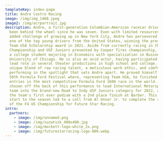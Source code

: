 ```yaml
---
templateKey: index-page
title: Andre Castro Racing
image: /img/img_1468.jpeg
image2: /img/acrportrait.jpg
description: Andre, a first-generation Colombian-American racecar driver, has
  been behind the wheel since he was seven. Even with limited resources and the
  added challenge of growing up in New York City, Andre has persevered to become
  one of the top young drivers from the United States, winning the prestigious
  Team USA Scholarship award in 2021. Aside from currently racing in the F4 US
  Championship and USF Juniors presented by Cooper Tires championship, Andre is
  a college student majoring in Economics with specialization in Business at the
  University of Chicago. He is also an avid actor, having participated as the
  lead role in several theater productions in high school and college. It's this
  unique blend of raw racing talent, a meticulous work ethic, and comfort
  performing in the spotlight that sets Andre apart. He proved himself at the
  50th Formula Ford Festival where, representing Team USA, he finished 3rd of 97
  entries in the most competitive Formula Ford 1600 race in the world. He was
  chosen off the back of this performance to lead International Motorsport's new
  team into the brand-new Road to Indy USF Juniors category for 2022, and earned
  the team's first ever podium with a 2nd place finish at Barber. This strong
  start to the season led to a call from Al Unser Jr. to complete the remainder
  of the F4 US Championship for Future Star Racing.
intro:
  partners:
    - image: /img/unnamed.png
    - image: /img/suzwtsik_400x400.jpg
    - image: /img/mockett-logo-white_2x.png
    - image: /img/futurestarracing-logo-800.webp
---
```

